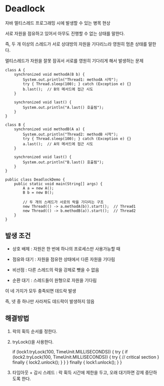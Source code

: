# Deadlock

자바 멀티스레드 프로그래밍 시에 발생할 수 있는 병목 현상

서로 자원을 점유하고 있어서 아무도 진행할 수 없는 상태를 말한다.

즉, 두 개 이상의 스레드가 서로 상대방의 자원을 기다리느라 영원히 멈춘 상태를 말한다.

멀티스레드가 자원을 잘못 잠궈서 서로를 영원히 기다리게 해서 발생하는 문제

    class A {
        synchronized void methodA(B b) {
            System.out.println("Thread1: methodA 시작");
            try { Thread.sleep(100); } catch (Exception e) {}
            b.last();  // B의 메서드에 접근 시도
        }

        synchronized void last() {
            System.out.println("A.last() 호출됨");
        }
    }

    class B {
        synchronized void methodB(A a) {
            System.out.println("Thread2: methodB 시작");
            try { Thread.sleep(100); } catch (Exception e) {}
            a.last();  // A의 메서드에 접근 시도
        }

        synchronized void last() {
            System.out.println("B.last() 호출됨");
        }
    }

    public class DeadlockDemo {
        public static void main(String[] args) {
            A a = new A();
            B b = new B();

            // 두 개의 스레드가 서로의 락을 기다리는 구조
            new Thread(() -> a.methodA(b)).start();  // Thread1
            new Thread(() -> b.methodB(a)).start();  // Thread2
        }
    }

## 발생 조건

- 상호 배제 : 자원은 한 번에 하나의 프로세스만 사용가능할 때

- 점유와 대기 : 자원을 점유한 상태에서 다른 자원을 기다림

- 비선점 : 다른 스레드의 락을 강제로 뺏을 수 없음

- 순환 대기 : 스레드들이 원형으로 자원을 기다림

이 네 가지가 모두 충족되면 데드락 발생

즉, 넷 중 하나만 사라져도 데드락이 발생하지 않음

## 해결방법

1. 락의 휙득 순서를 정한다.

2. tryLock()을 사용한다.

    if (lock1.tryLock(100, TimeUnit.MILLISECONDS)) {
        try {
            if (lock2.tryLock(100, TimeUnit.MILLISECONDS)) {
                try {
                    // critical section
                } finally {
                    lock2.unlock();
                }
            }
        } finally {
            lock1.unlock();
        }
    }

3. 타임아웃 + 감시 스레드 : 락 휙득 시간에 제한을 두고, 오래 대기하면 강제 중단하도록 한다.